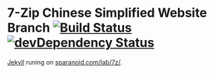 # 7-Zip Chinese Simplified Website Branch [![Build Status](https://travis-ci.org/sparanoid/7z.svg)](https://travis-ci.org/sparanoid/7z) [![devDependency Status](https://david-dm.org/sparanoid/7z/dev-status.svg)](https://david-dm.org/sparanoid/7z#info=devDependencies)

[Jekyll](https://github.com/mojombo/jekyll) runing on [sparanoid.com/lab/7z/](http://sparanoid.com/lab/7z/).
